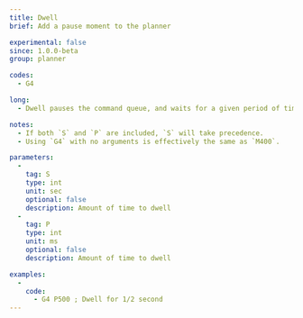 ```yaml
---
title: Dwell
brief: Add a pause moment to the planner

experimental: false
since: 1.0.0-beta
group: planner

codes:
  - G4

long:
  - Dwell pauses the command queue, and waits for a given period of time.

notes:
  - If both `S` and `P` are included, `S` will take precedence.
  - Using `G4` with no arguments is effectively the same as `M400`.

parameters:
  -
    tag: S
    type: int
    unit: sec
    optional: false
    description: Amount of time to dwell
  -
    tag: P
    type: int
    unit: ms
    optional: false
    description: Amount of time to dwell

examples:
  -
    code:
      - G4 P500 ; Dwell for 1/2 second
---
```

